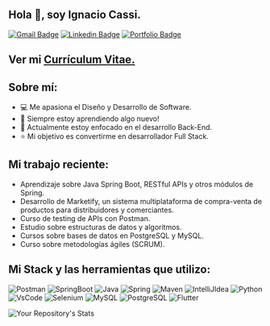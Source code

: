 ## Hola 👋, soy Ignacio Cassi.
[![Gmail Badge](https://img.shields.io/badge/Gmail-D14836?style=for-the-badge&logo=gmail&logoColor=white)](mailto:dignaciocassi@gmail.com) 
[![Linkedin Badge](https://img.shields.io/badge/LinkedIn-0077B5?style=for-the-badge&logo=linkedin&logoColor=white)](https://www.linkedin.com/in/danielignacio-cassi-7504661b9/) 
[![Portfolio Badge](https://img.shields.io/badge/website-000000?style=for-the-badge&logo=About.me&logoColor=white)](https://www.notion.so/dignacioc/Hola-Soy-Ignacio-Cassi-9c7eeeda8ad341a290e8aab898bf6bba/) <p align='left'>
 
 
## Ver mi <a href='https://drive.google.com/file/d/1d0u_U9Y_zXxhhYxxupEnmACDMheEDVQF ' target=_blank><u>Currículum Vitae</u>.</a></p>
 
 ## Sobre mí:
 - :computer: Me apasiona el Diseño y Desarrollo de Software.
 - :book: Siempre estoy aprendiendo algo nuevo! 
 - :rocket: Actualmente estoy enfocado en el desarrollo Back-End.
 - :star: Mi objetivo es convertirme en desarrollador Full Stack.

##  Mi trabajo reciente:
- Aprendizaje sobre Java Spring Boot, RESTful APIs y otros módulos de Spring.
- Desarrollo de Marketify, un sistema multiplataforma de compra-venta de productos para distribuidores y comerciantes.
- Curso de testing de APIs con Postman.
- Estudio sobre estructuras de datos y algoritmos.
- Cursos sobre bases de datos en PostgreSQL y MySQL.
- Curso sobre metodologías ágiles (SCRUM).
 
## Mi Stack y las herramientas que utilizo:
![Postman](https://img.shields.io/badge/Postman-FF6C37?style=for-the-badge&logo=Postman&logoColor=white)
![SpringBoot](https://img.shields.io/badge/Spring_Boot-F2F4F9?style=for-the-badge&logo=spring-boot)
![Java](https://img.shields.io/badge/Java-ED8B00?style=for-the-badge&logo=java&logoColor=white)
![Spring](https://img.shields.io/badge/Spring-6DB33F?style=for-the-badge&logo=spring&logoColor=white)
![Maven](https://img.shields.io/badge/apache_maven-C71A36?style=for-the-badge&logo=apachemaven&logoColor=white)
![IntelliJIdea](https://img.shields.io/badge/IntelliJIDEA-000000.svg?style=for-the-badge&logo=intellij-idea&logoColor=white)
![Python](https://img.shields.io/badge/Python-3776AB?style=for-the-badge&logo=python&logoColor=white)
![VsCode](https://img.shields.io/badge/Visual_Studio_Code-0078D4?style=for-the-badge&logo=visual%20studio%20code&logoColor=white)
![Selenium](https://img.shields.io/badge/Selenium-43B02A?style=for-the-badge&logo=Selenium&logoColor=white)
![MySQL](https://img.shields.io/badge/MySQL-00000F?style=for-the-badge&logo=mysql&logoColor=white)
![PostgreSQL](https://img.shields.io/badge/PostgreSQL-316192?style=for-the-badge&logo=postgresql&logoColor=white)
![Flutter](https://img.shields.io/badge/Flutter-02569B?style=for-the-badge&logo=flutter&logoColor=white)
 
![Your Repository's Stats](https://github-readme-stats.vercel.app/api/top-langs/?username=ignaciocassi)
